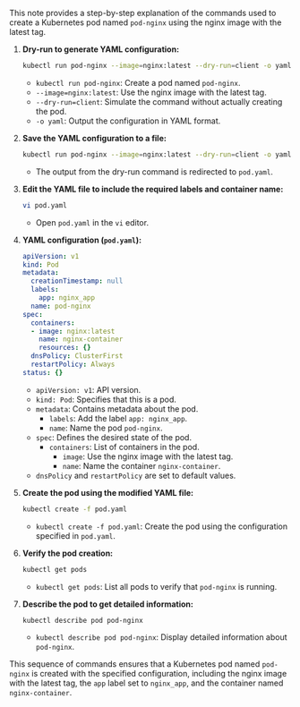 
This note provides a step-by-step explanation of the commands used to create a Kubernetes pod named `pod-nginx` using the nginx image with the latest tag.

1. **Dry-run to generate YAML configuration:**
   ```bash
   kubectl run pod-nginx --image=nginx:latest --dry-run=client -o yaml
   ```
   - `kubectl run pod-nginx`: Create a pod named `pod-nginx`.
   - `--image=nginx:latest`: Use the nginx image with the latest tag.
   - `--dry-run=client`: Simulate the command without actually creating the pod.
   - `-o yaml`: Output the configuration in YAML format.

2. **Save the YAML configuration to a file:**
   ```bash
   kubectl run pod-nginx --image=nginx:latest --dry-run=client -o yaml > pod.yaml
   ```
   - The output from the dry-run command is redirected to `pod.yaml`.

3. **Edit the YAML file to include the required labels and container name:**
   ```bash
   vi pod.yaml
   ```
   - Open `pod.yaml` in the `vi` editor.

4. **YAML configuration (`pod.yaml`):**
   ```yaml
   apiVersion: v1
   kind: Pod
   metadata:
     creationTimestamp: null
     labels:
       app: nginx_app
     name: pod-nginx
   spec:
     containers:
     - image: nginx:latest
       name: nginx-container
       resources: {}
     dnsPolicy: ClusterFirst
     restartPolicy: Always
   status: {}
   ```
   - `apiVersion: v1`: API version.
   - `kind: Pod`: Specifies that this is a pod.
   - `metadata`: Contains metadata about the pod.
     - `labels`: Add the label `app: nginx_app`.
     - `name`: Name the pod `pod-nginx`.
   - `spec`: Defines the desired state of the pod.
     - `containers`: List of containers in the pod.
       - `image`: Use the nginx image with the latest tag.
       - `name`: Name the container `nginx-container`.
   - `dnsPolicy` and `restartPolicy` are set to default values.

5. **Create the pod using the modified YAML file:**
   ```bash
   kubectl create -f pod.yaml
   ```
   - `kubectl create -f pod.yaml`: Create the pod using the configuration specified in `pod.yaml`.

6. **Verify the pod creation:**
   ```bash
   kubectl get pods
   ```
   - `kubectl get pods`: List all pods to verify that `pod-nginx` is running.

7. **Describe the pod to get detailed information:**
   ```bash
   kubectl describe pod pod-nginx
   ```
   - `kubectl describe pod pod-nginx`: Display detailed information about `pod-nginx`.

This sequence of commands ensures that a Kubernetes pod named `pod-nginx` is created with the specified configuration, including the nginx image with the latest tag, the `app` label set to `nginx_app`, and the container named `nginx-container`.